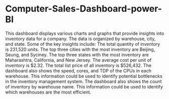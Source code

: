 # Computer-Sales-Dashboard-power-BI
This dashboard displays various charts and graphs that provide insights into inventory data for a company.
The data is organized by warehouse, city, and state. Some of the key insights include:
The total quantity of inventory is 231,520 units.
The top three cities with the most inventory are Beijing, Seung, and Syciney.
The top three states with the most inventory are Maharashtra, California, and New Jersey.
The average cost per unit of inventory is $2.32.
The total list price of all inventory is $526,432.
The dashboard also shows the speed, cores, and TDP of the CPUs in each warehouse. 
This information could be used to identify potential bottlenecks in the inventory management system.
The dashboard also shows the count of inventory by warehouse name. 
This information could be used to identify which warehouses are the most efficient.
